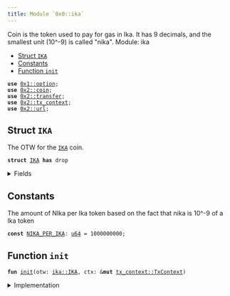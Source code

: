 ```yaml
---
title: Module `0x0::ika`
---
```


Coin<IKA> is the token used to pay for gas in Ika.
It has 9 decimals, and the smallest unit (10^-9) is called "nika".
Module: ika


-  [Struct `IKA`](#0x0_ika_IKA)
-  [Constants](#@Constants_0)
-  [Function `init`](#0x0_ika_init)


<pre><code><b>use</b> <a href="../move-stdlib/option.md#0x1_option">0x1::option</a>;
<b>use</b> <a href="../sui-framework/coin.md#0x2_coin">0x2::coin</a>;
<b>use</b> <a href="../sui-framework/transfer.md#0x2_transfer">0x2::transfer</a>;
<b>use</b> <a href="../sui-framework/tx_context.md#0x2_tx_context">0x2::tx_context</a>;
<b>use</b> <a href="../sui-framework/url.md#0x2_url">0x2::url</a>;
</code></pre>



<a name="0x0_ika_IKA"></a>

## Struct `IKA`

The OTW for the <code><a href="ika.md#0x0_ika_IKA">IKA</a></code> coin.


<pre><code><b>struct</b> <a href="ika.md#0x0_ika_IKA">IKA</a> <b>has</b> drop
</code></pre>



<details>
<summary>Fields</summary>


<dl>
<dt>
<code>dummy_field: bool</code>
</dt>
<dd>

</dd>
</dl>


</details>

<a name="@Constants_0"></a>

## Constants


<a name="0x0_ika_NIKA_PER_IKA"></a>

The amount of NIka per Ika token based on the fact that nika is
10^-9 of a Ika token


<pre><code><b>const</b> <a href="ika.md#0x0_ika_NIKA_PER_IKA">NIKA_PER_IKA</a>: <a href="../move-stdlib/u64.md#0x1_u64">u64</a> = 1000000000;
</code></pre>



<a name="0x0_ika_init"></a>

## Function `init`



<pre><code><b>fun</b> <a href="ika.md#0x0_ika_init">init</a>(otw: <a href="ika.md#0x0_ika_IKA">ika::IKA</a>, ctx: &<b>mut</b> <a href="../sui-framework/tx_context.md#0x2_tx_context_TxContext">tx_context::TxContext</a>)
</code></pre>



<details>
<summary>Implementation</summary>


<pre><code><b>fun</b> <a href="ika.md#0x0_ika_init">init</a>(otw: <a href="ika.md#0x0_ika_IKA">IKA</a>, ctx: &<b>mut</b> TxContext) {
    <b>let</b> (treasury_cap, coin_metadata) = <a href="../sui-framework/coin.md#0x2_coin_create_currency">coin::create_currency</a>(
        otw,
        9, // decimals,
        b"<a href="ika.md#0x0_ika_IKA">IKA</a>", // symbol,
        b"Ika", // name,
        b"<a href="ika.md#0x0_ika_IKA">IKA</a> Token", // description,
        <a href="../move-stdlib/option.md#0x1_option_none">option::none</a>(), // <a href="../sui-framework/url.md#0x2_url">url</a> (currently, empty)
        ctx,
    );

    <a href="../sui-framework/transfer.md#0x2_transfer_public_transfer">transfer::public_transfer</a>(treasury_cap, ctx.sender());
    <a href="../sui-framework/transfer.md#0x2_transfer_public_share_object">transfer::public_share_object</a>(coin_metadata);
}
</code></pre>



</details>
